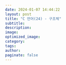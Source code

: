 ```yaml
---
date: 2024-01-07 14:44:22
layout: post
title: "C 언어(24) - 구조체"
subtitle:
description:
image:
optimized_image:
category:
tags:
author:
paginate: false
---
```

